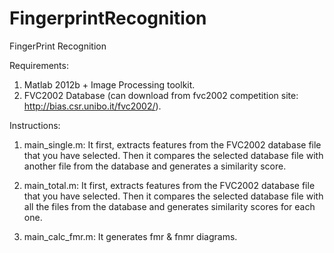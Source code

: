 # FingerprintRecognition
FingerPrint Recognition

Requirements:
1) Matlab 2012b + Image Processing toolkit.
2) FVC2002 Database (can download from fvc2002 competition site: http://bias.csr.unibo.it/fvc2002/).


Instructions:
1. main_single.m:
    It first, extracts features from the FVC2002 database file that you have selected.
    Then it compares the selected database file with another file from the database and generates 
    a similarity score.

2. main_total.m:
    It first, extracts features from the FVC2002 database file that you have selected.
    Then it compares the selected database file with all the files from the database and generates 
    similarity scores for each one.

3. main_calc_fmr.m:
    It generates fmr & fnmr diagrams.


